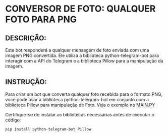 # CONVERSOR DE FOTO: QUALQUER FOTO PARA PNG
## DESCRIÇÃO:
Este bot responderá a qualquer mensagem de foto enviada com uma imagem PNG convertida. Ele utiliza a biblioteca python-telegram-bot para interagir com a API do Telegram e a biblioteca Pillow para a manipulação da imagem.

## INSTRUÇÃO:
Para criar um bot que converta qualquer foto recebida para o formato PNG, você pode usar a biblioteca python-telegram-bot em conjunto com a biblioteca Pillow para manipulação de Foto. Veja o exemplo no [MAIN.PY](./CODIGO/MAIN.py)

Certifique-se de instalar as bibliotecas necessárias antes de executar o código:

```bash
pip install python-telegram-bot Pillow
```
